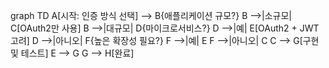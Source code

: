 graph TD
A[시작: 인증 방식 선택] --> B{애플리케이션 규모?}
B -->|소규모| C[OAuth2만 사용]
B -->|대규모| D{마이크로서비스?}
D -->|예| E[OAuth2 + JWT 고려]
D -->|아니오| F{높은 확장성 필요?}
F -->|예| E
F -->|아니오| C
C --> G[구현 및 테스트]
E --> G
G --> H[완료]